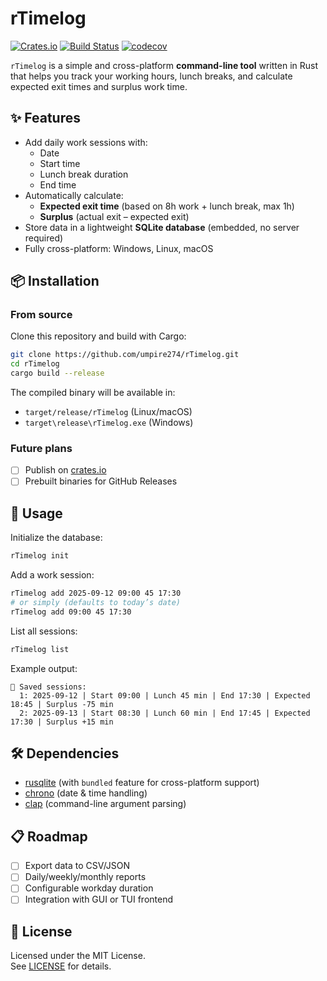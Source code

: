 # rTimelog

[![Crates.io](https://img.shields.io/crates/v/rTimelog.svg)](https://crates.io/crates/rTimelog)
[![Build Status](https://github.com/umpire274/rTimelog/actions/workflows/ci.yml/badge.svg)](https://github.com/umpire274/rTimelog/actions/workflows/ci.yml)
[![codecov](https://codecov.io/gh/umpire274/rTimelog/branch/main/graph/badge.svg?token=5fb9648b-1dd5-46d2-8130-3916505ef4a3)](https://codecov.io/gh/umpire274/rTimelog)

`rTimelog` is a simple and cross-platform **command-line tool** written in Rust that helps you track your working hours, lunch breaks, and calculate expected exit times and surplus work time.

## ✨ Features

- Add daily work sessions with:
  - Date
  - Start time
  - Lunch break duration
  - End time
- Automatically calculate:
  - **Expected exit time** (based on 8h work + lunch break, max 1h)
  - **Surplus** (actual exit – expected exit)
- Store data in a lightweight **SQLite database** (embedded, no server required)
- Fully cross-platform: Windows, Linux, macOS

## 📦 Installation

### From source
Clone this repository and build with Cargo:

```bash
git clone https://github.com/umpire274/rTimelog.git
cd rTimelog
cargo build --release
```

The compiled binary will be available in:

- `target/release/rTimelog` (Linux/macOS)
- `target\release\rTimelog.exe` (Windows)

### Future plans
- [ ] Publish on [crates.io](https://crates.io)  
- [ ] Prebuilt binaries for GitHub Releases

## 🚀 Usage

Initialize the database:

```bash
rTimelog init
```

Add a work session:

```bash
rTimelog add 2025-09-12 09:00 45 17:30
# or simply (defaults to today’s date)
rTimelog add 09:00 45 17:30
```

List all sessions:

```bash
rTimelog list
```

Example output:

```
📅 Saved sessions:
  1: 2025-09-12 | Start 09:00 | Lunch 45 min | End 17:30 | Expected 18:45 | Surplus -75 min
  2: 2025-09-13 | Start 08:30 | Lunch 60 min | End 17:45 | Expected 17:30 | Surplus +15 min
```

## 🛠 Dependencies

- [rusqlite](https://crates.io/crates/rusqlite) (with `bundled` feature for cross-platform support)
- [chrono](https://crates.io/crates/chrono) (date & time handling)
- [clap](https://crates.io/crates/clap) (command-line argument parsing)

## 📋 Roadmap

- [ ] Export data to CSV/JSON
- [ ] Daily/weekly/monthly reports
- [ ] Configurable workday duration
- [ ] Integration with GUI or TUI frontend

## 📜 License

Licensed under the MIT License.  
See [LICENSE](LICENSE) for details.
